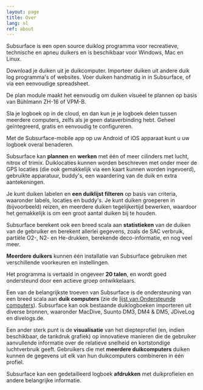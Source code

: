 ```yaml
---
layout: page
title: Over
lang: nl
ref: about
---
```

Subsurface is een open source duiklog programma voor recreatieve, technische en apneu duikers en is beschikbaar voor Windows, Mac en Linux.

Download je duiken uit je duikcomputer. Importeer duiken uit andere duik log programma's of websites. Voer duiken handmatig in in Subsurface, of via een eenvoudige spreadsheet.

De plan module maakt het eenvoudig om duiken visueel te plannen op basis van Bühlmann ZH-16 of VPM-B.

Sla je logboek op in de cloud, en dan kun je je logboek delen tussen meerdere computers, zelfs als je geen dataverbinding hebt. Geheel geïntegreerd, gratis en eenvoudig te configureren.

Met de Subsurface-mobile app op uw Android of iOS apparaat kunt u uw logboek overal benaderen.

Subsurface kan **plannen** en **werken** met één of meer cilinders met lucht, nitrox of trimix. Duiklocaties kunnen worden beschreven met onder meer de GPS locaties (die ook gemakkelijk via een kaart kunnen worden ingevoerd), gebruikte apparatuur, buddy's, een waardering van de duik en extra aantekeningen.

Je kunt duiken labelen en **een duiklijst filteren** op basis van criteria, waaronder labels, locaties en buddy's. Je kunt duiken groeperen in (bijvoorbeeld) reizen, en meerdere duiken tegelijkertijd bewerken, waardoor het gemakkelijk is om een groot aantal duiken bij te houden.

Subsurface berekent ook een breed scala aan **statistieken** van de duiken van de gebruiker en berekent allerlei gegevens, zoals de SAC verbruik, partiële O2-, N2- en He-drukken, berekende deco-informatie, en nog veel meer.

**Meerdere duikers** kunnen één installatie van Subsurface gebruiken met verschillende voorkeuren en instellingen.

Het programma is vertaald in ongeveer **20 talen**, en wordt goed ondersteund door een actieve groep ontwikkelaars.

Een van de belangrijkste troeven van Subsurface is de ondersteuning van een breed scala aan **duik computers** (zie de [lijst van Ondersteunde computers](https://subsurface-divelog.org/documentation/supported-dive-computers/)). Subsurface kan ook bestaande duiklogboeken importeren uit diverse bronnen, waaronder MacDive, Suunto DM3, DM4 &amp; DM5, JDiveLog en divelogs.de.

Een ander sterk punt is de **visualisatie** van het diepteprofiel (en, indien beschikbaar, de tankdruk grafiek) op innovatieve manieren die de gebruiker aanvullende informatie over de relatieve snelheid en kortstondige luchtverbruik geeft. Gebruikers die met **meerdere duikcomputers** duiken kunnen de gegevens uit elk van hun duikcomputers combineren in één profiel.

Subsurface kan een gedetailleerd logboek **afdrukken** met duikprofielen en andere belangrijke informatie.

